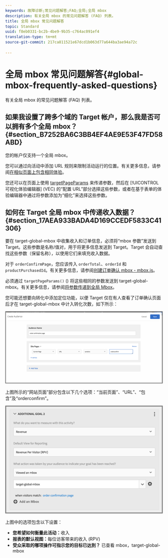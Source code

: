 ```yaml
---
keywords: 故障诊断;常见问题解答;FAQ;全局;全局 mbox
description: 有关全局 mbox 的常见问题解答 (FAQ) 列表。
title: 全局 mbox 常见问题解答
topic: Standard
uuid: f8eb0331-bc2b-4be9-9b35-c764ac091ef4
translation-type: tm+mt
source-git-commit: 217ca811521e67dcd1b063d77a644ba3ae94a72c

---
```



# 全局 mbox 常见问题解答{#global-mbox-frequently-asked-questions}

有关全局 mbox 的常见问题解答 (FAQ) 列表。

## 如果我设置了跨多个域的 Target 帐户，那么我是否可以拥有多个全局 mbox？{#section_B7252BA6C3BB4EF4AE9E53F47FD58ABD}

您的帐户仅支持一个全局 mbox。

您可以通过向活动中添加 URL 规则来限制活动运行的位置。有关更多信息，请参阅[在相似页面上包含相同体验](../../../c-experiences/c-visual-experience-composer/temtest.md#task_2539D51A18044F82B0D9895636546781)。

您还可以在页面上使用 [targetPageParams](/help/c-implementing-target/c-implementing-target-for-client-side-web/targetpageparams.md) 来传递参数，然后在 [!UICONTROL 可视化体验编辑器] (VEC) 的“配置 URL”部分选择这些参数，或者在基于表单的体验编辑器中通过将参数添加为“细化”来选择这些参数。

## 如何在 Target 全局 mbox 中传递收入数据？{#section_17AEA933BADA4D169CCEDF5833C41306}

要在 target-global-mbox 中收集收入和订单信息，必须将“mbox 参数”发送到 Target。这些参数是名称/值对，用于将更多信息发送到 Target。Target 会自动查找这些参数（保留名称），以使用它们来填充收入数据。

对于 `orderConfirmPage`，您应该传入 `orderTotal`、`orderId` 和 `productPurchasedId`。有关更多信息，请参阅[创建订单确认 mbox - mbox.js](../../../c-implementing-target/c-implementing-target-for-client-side-web/t-mbox-download/orderconfirm-create.md#task_0036D5F6C062442788BB55E872816D82)。

必须通过 `targetPageParams()` () 将这些相同的参数发送到 target-global-mbox。有关更多信息，请参阅[将参数传递到全局 Mbox](../../../c-implementing-target/c-implementing-target-for-client-side-web/t-mbox-download/c-understanding-global-mbox/pass-parameters-to-global-mbox.md#concept_33362A04146C4E3C8E7089B65F38B5E5)。

您可能还想要向转化中添加定位功能，以便 Target 仅在有人查看了订单确认页面后才在 target-global-mbox 中计入转化次数，如下所示：

![](assets/revenue1.png)

上图所示的“网站页面”部分包含以下几个选项：“当前页面”、“URL”、“包含”及“orderconfirm”。

![](assets/revenue2.png)

上图中的选项包含以下设置：

* **您希望如何衡量此活动：**&#x200B;收入
* **报表的默认视图：**&#x200B;每位访客带来的收入 (RPV)
* **受众采取的哪项操作可指示您的目标已达到？** 已查看 mbox，target-global-mbox